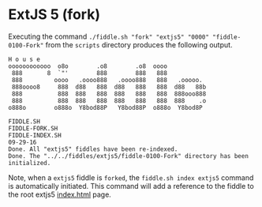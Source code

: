 ExtJS 5 (fork)
======

Executing the command `./fiddle.sh "fork" "extjs5" "0000" "fiddle-0100-Fork"` from the `scripts` directory produces
the following output.


    H o u s e
    oooooooooooo  o8o        .o8        .o8  oooo
     888       8  `"'        888        888   888
     888         oooo   .oooo888   .oooo888   888   .ooooo.
     888oooo8     888  d88   888  d88   888   888  d88   88b
     888          888  888   888  888   888   888  888ooo888
     888          888  888   888  888   888   888  888    .o
    o888o        o888o  Y8bod88P   Y8bod88P  o888o  Y8bod8P
    
    FIDDLE.SH
    FIDDLE-FORK.SH
    FIDDLE-INDEX.SH
    09-29-16
    Done. All "extjs5" fiddles have been re-indexed.
    Done. The "../../fiddles/extjs5/fiddle-0100-Fork" directory has been initialized.


Note, when a `extjs5` fiddle is `forked`, the `fiddle.sh index extjs5` command is automatically initiated.  This 
command will add a reference to the fiddle to the root extjs5 [index.html](index.html) page.



